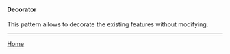 #### Decorator

This pattern allows to decorate the existing features without modifying.

---
[Home](../../README.md)